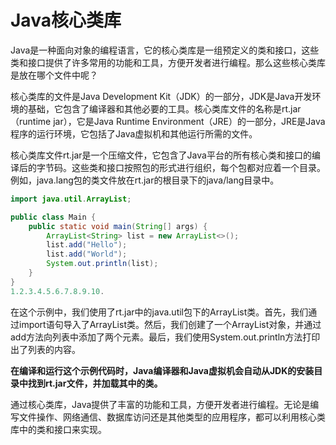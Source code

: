 # Java核心类库

 Java是一种面向对象的编程语言，它的核心类库是一组预定义的类和接口，这些类和接口提供了许多常用的功能和工具，方便开发者进行编程。那么这些核心类库是放在哪个文件中呢？

核心类库的文件是Java Development Kit（JDK）的一部分，JDK是Java开发环境的基础，它包含了编译器和其他必要的工具。核心类库文件的名称是rt.jar（runtime jar），它是Java Runtime Environment（JRE）的一部分，JRE是Java程序的运行环境，它包括了Java虚拟机和其他运行所需的文件。

核心类库文件rt.jar是一个压缩文件，它包含了Java平台的所有核心类和接口的编译后的字节码。这些类和接口按照包的形式进行组织，每个包都对应着一个目录。例如，java.lang包的类文件放在rt.jar的根目录下的java/lang目录中。

```java
import java.util.ArrayList;

public class Main {
    public static void main(String[] args) {
        ArrayList<String> list = new ArrayList<>();
        list.add("Hello");
        list.add("World");
        System.out.println(list);
    }
}
1.2.3.4.5.6.7.8.9.10.
```

在这个示例中，我们使用了rt.jar中的java.util包下的ArrayList类。首先，我们通过import语句导入了ArrayList类。然后，我们创建了一个ArrayList对象，并通过add方法向列表中添加了两个元素。最后，我们使用System.out.println方法打印出了列表的内容。

**在编译和运行这个示例代码时，Java编译器和Java虚拟机会自动从JDK的安装目录中找到rt.jar文件，并加载其中的类。**

通过核心类库，Java提供了丰富的功能和工具，方便开发者进行编程。无论是编写文件操作、网络通信、数据库访问还是其他类型的应用程序，都可以利用核心类库中的类和接口来实现。




